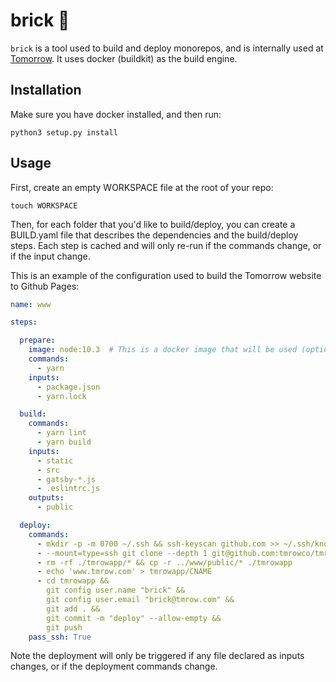 # brick 🧱

`brick` is a tool used to build and deploy monorepos, and is internally used at [Tomorrow](https://www.tmrow.com).
It uses docker (buildkit) as the build engine.

## Installation
Make sure you have docker installed, and then run:
```
python3 setup.py install
```

## Usage
First, create an empty WORKSPACE file at the root of your repo:
```
touch WORKSPACE
```

Then, for each folder that you'd like to build/deploy, you can create a BUILD.yaml file that describes the dependencies and the build/deploy steps.
Each step is cached and will only re-run if the commands change, or if the input change.

This is an example of the configuration used to build the Tomorrow website to Github Pages:

```yaml
name: www

steps:

  prepare:
    image: node:10.3  # This is a docker image that will be used (optional)
    commands:
      - yarn
    inputs:
      - package.json
      - yarn.lock

  build:
    commands:
      - yarn lint
      - yarn build
    inputs:
      - static
      - src
      - gatsby-*.js
      - .eslintrc.js
    outputs:
      - public

  deploy:
    commands:
      - mkdir -p -m 0700 ~/.ssh && ssh-keyscan github.com >> ~/.ssh/known_hosts
      - --mount=type=ssh git clone --depth 1 git@github.com:tmrowco/tmrowapp.git -b gh-pages
      - rm -rf ./tmrowapp/* && cp -r ../www/public/* ./tmrowapp
      - echo 'www.tmrow.com' > tmrowapp/CNAME
      - cd tmrowapp &&
        git config user.name "brick" &&
        git config user.email "brick@tmrow.com" &&
        git add . &&
        git commit -m "deploy" --allow-empty &&
        git push
    pass_ssh: True
```

Note the deployment will only be triggered if any file declared as inputs changes, or if the deployment commands change.
